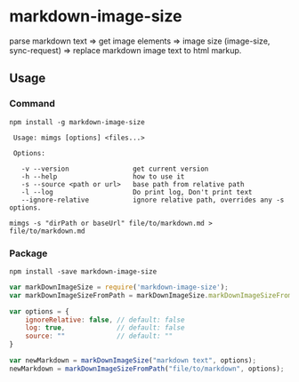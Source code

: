 # markdown-image-size

parse markdown text => get image elements => image size (image-size, sync-request) => replace markdown image text to html markup.

## Usage


### Command

```
npm install -g markdown-image-size
```

```
 Usage: mimgs [options] <files...>

 Options:

   -v --version                get current version
   -h --help                   how to use it
   -s --source <path or url>   base path from relative path
   -l --log                    Do print log, Don't print text
   --ignore-relative           ignore relative path, overrides any -s options.
```

```
mimgs -s "dirPath or baseUrl" file/to/markdown.md > file/to/markdown.md
```

### Package

```
npm install -save markdown-image-size
```

```javascript
var markDownImageSize = require('markdown-image-size');
var markDownImageSizeFromPath = markDownImageSize.markDownImageSizeFromPath;

var options = {
    ignoreRelative: false, // default: false
    log: true,             // default: false
    source: ""             // default: ""
}

var newMarkdown = markDownImageSize("markdown text", options);
newMarkdown = markDownImageSizeFromPath("file/to/markdown", options);
```
